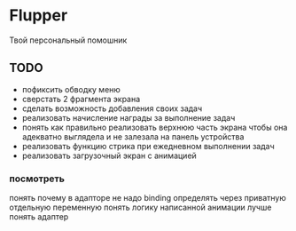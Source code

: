 # Flupper
Твой персональный помошник 
## TODO
- пофиксить обводку меню
- сверстать 2 фрагмента экрана
- сделать возможность добавления своих задач
- реализовать начисление награды за выполнение задач
- понять как правильно реализовать верхнюю часть экрана чтобы она адекватно выглядела и не залезала на панель устройства
- реализовать функцию стрика при ежедневном выполнении задач 
- реализовать загрузочный экран с анимацией



### посмотреть 
понять почему в адапторе не надо binding определять через приватную отдельную переменную
понять логику написанной анимации
лучше понять адаптер 

